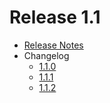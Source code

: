  # Release 1.1

* [Release Notes](./ReleaseNotes.md)
* Changelog
  * [1.1.0](./1.1.0-Changelog.md)
  * [1.1.1](./1.1.1-Changelog.md)
  * [1.1.2](./1.1.2-Changelog.md)
